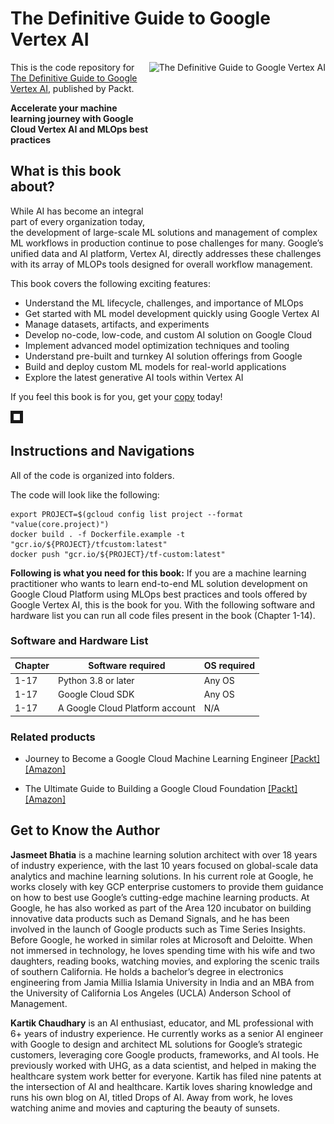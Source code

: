 # The Definitive Guide to Google Vertex AI

<a href="https://www.packtpub.com/product/the-definitive-guide-to-google-vertex-ai/9781801815260"><img src="https://m.media-amazon.com/images/W/MEDIAX_792452-T2/images/I/717XwJehyKL._SL1500_.jpg" alt="The Definitive Guide to Google Vertex AI" height="256px" align="right"></a>

This is the code repository for [The Definitive Guide to Google Vertex AI](https://www.packtpub.com/product/the-definitive-guide-to-google-vertex-ai/9781801815260), published by Packt.

**Accelerate your machine learning journey with Google Cloud Vertex AI and MLOps best practices**

## What is this book about?

While AI has become an integral part of every organization today, the development of large-scale ML solutions and management of complex ML workflows in production continue to pose challenges for many. Google’s unified data and AI platform, Vertex AI, directly addresses these challenges with its array of MLOPs tools designed for overall workflow management.

This book covers the following exciting features: 
* Understand the ML lifecycle, challenges, and importance of MLOps
* Get started with ML model development quickly using Google Vertex AI
* Manage datasets, artifacts, and experiments
* Develop no-code, low-code, and custom AI solution on Google Cloud
* Implement advanced model optimization techniques and tooling
* Understand pre-built and turnkey AI solution offerings from Google
* Build and deploy custom ML models for real-world applications
* Explore the latest generative AI tools within Vertex AI

If you feel this book is for you, get your [copy](https://www.amazon.in/Definitive-Guide-Google-Vertex-Implement/dp/1801815267/ref=sr_1_1?keywords=The+Definitive+Guide+to+Google+Vertex+AI&sr=8-1) today!

<a href="https://www.packtpub.com/product/the-definitive-guide-to-google-vertex-ai/9781801815260"><img src="https://raw.githubusercontent.com/PacktPublishing/GitHub/master/GitHub.png" alt="https://www.packtpub.com/" border="5" /></a>

## Instructions and Navigations
All of the code is organized into folders.

The code will look like the following:
```
export PROJECT=$(gcloud config list project --format "value(core.project)")
docker build . -f Dockerfile.example -t "gcr.io/${PROJECT}/tfcustom:latest"
docker push "gcr.io/${PROJECT}/tf-custom:latest"
```

**Following is what you need for this book:**
If you are a machine learning practitioner who wants to learn end-to-end ML solution development on Google Cloud Platform using MLOps best practices and tools offered by Google Vertex AI, this is the book for you.
With the following software and hardware list you can run all code files present in the book (Chapter 1-14).

### Software and Hardware List

| Chapter  | Software required                                                                    | OS required                        |
| -------- | -------------------------------------------------------------------------------------| -----------------------------------|
|  	1-17	   |  Python 3.8 or later 	                                  			  | Any OS | 		
|  	1-17	   |  Google Cloud SDK 	                                  			  | Any OS | 		
|  	1-17	   |  A Google Cloud Platform account 	                                  			  | N/A | 		


### Related products <Other books you may enjoy>
* Journey to Become a Google Cloud Machine Learning Engineer  [[Packt]](https://www.packtpub.com/product/journey-to-become-a-google-cloud-machine-learning-engineer/9781803233727) [[Amazon]](https://www.amazon.in/Journey-Become-Machine-Learning-Engineer/dp/1803233729/ref=tmm_pap_swatch_0?_encoding=UTF8&sr=8-1)
  
* The Ultimate Guide to Building a Google Cloud Foundation  [[Packt]](https://www.packtpub.com/product/the-ultimate-guide-to-building-a-google-cloud-foundation/9781803240855) [[Amazon]](https://www.amazon.in/Ultimate-Guide-Google-Cloud-Foundation/dp/1803240857/ref=sr_1_1?keywords=The+Ultimate+Guide+to+Building+a+Google+Cloud+Foundation&nsdOptOutParam=true&sr=8-1)
  
## Get to Know the Author
**Jasmeet Bhatia** is a machine learning solution architect with over 18 years of industry experience, with the last 10 years focused on global-scale data analytics and machine learning solutions. In his current role at Google, he works closely with key GCP enterprise customers to provide them guidance on how to best use Google&rsquo;s cutting-edge machine learning products. At Google, he has also worked as part of the Area 120 incubator on building innovative data products such as Demand Signals, and he has been involved in the launch of Google products such as Time Series Insights. Before Google, he worked in similar roles at Microsoft and Deloitte.
When not immersed in technology, he loves spending time with his wife and two daughters, reading books, watching movies, and exploring the scenic trails of southern California.
He holds a bachelor&rsquo;s degree in electronics engineering from Jamia Millia Islamia University in India and an MBA from the University of California Los Angeles (UCLA) Anderson School of Management.


**Kartik Chaudhary** is an AI enthusiast, educator, and ML professional with 6+ years of industry experience. He currently works as a senior AI engineer with Google to design and architect ML solutions for Google&rsquo;s strategic customers, leveraging core Google products, frameworks, and AI tools. He previously worked with UHG, as a data scientist, and helped in making the healthcare system work better for everyone. Kartik has filed nine patents at the intersection of AI and healthcare. Kartik loves sharing knowledge and runs his own blog on AI, titled Drops of AI. Away from work, he loves watching anime and movies and capturing the beauty of sunsets.
